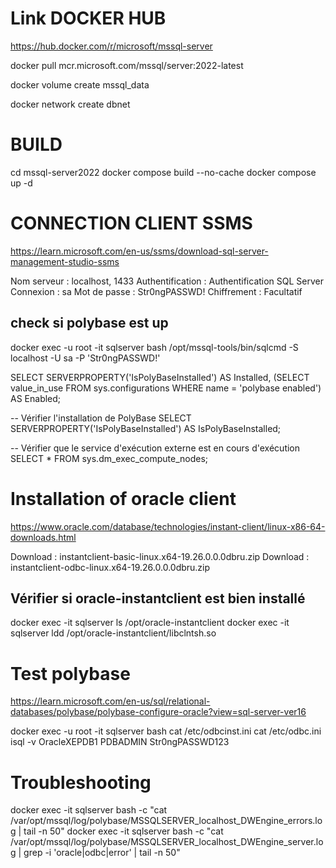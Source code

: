 # Link DOCKER HUB

https://hub.docker.com/r/microsoft/mssql-server

docker pull mcr.microsoft.com/mssql/server:2022-latest

docker volume create mssql_data

docker network create dbnet

# BUILD

cd mssql-server2022
docker compose build --no-cache
docker compose up -d

# CONNECTION CLIENT SSMS

https://learn.microsoft.com/en-us/ssms/download-sql-server-management-studio-ssms

Nom serveur : localhost, 1433
Authentification : Authentification SQL Server
Connexion : sa
Mot de passe : Str0ngPASSWD!
Chiffrement : Facultatif

## check si polybase est up

docker exec -u root -it sqlserver bash
/opt/mssql-tools/bin/sqlcmd -S localhost -U sa -P 'Str0ngPASSWD!'

SELECT SERVERPROPERTY('IsPolyBaseInstalled') AS Installed,
(SELECT value_in_use FROM sys.configurations WHERE name = 'polybase enabled') AS Enabled;

-- Vérifier l'installation de PolyBase
SELECT SERVERPROPERTY('IsPolyBaseInstalled') AS IsPolyBaseInstalled;

-- Vérifier que le service d'exécution externe est en cours d'exécution
SELECT \* FROM sys.dm_exec_compute_nodes;

# Installation of oracle client

https://www.oracle.com/database/technologies/instant-client/linux-x86-64-downloads.html

Download : instantclient-basic-linux.x64-19.26.0.0.0dbru.zip
Download : instantclient-odbc-linux.x64-19.26.0.0.0dbru.zip

## Vérifier si oracle-instantclient est bien installé

docker exec -it sqlserver ls /opt/oracle-instantclient
docker exec -it sqlserver ldd /opt/oracle-instantclient/libclntsh.so

# Test polybase

https://learn.microsoft.com/en-us/sql/relational-databases/polybase/polybase-configure-oracle?view=sql-server-ver16

docker exec -u root -it sqlserver bash
cat /etc/odbcinst.ini
cat /etc/odbc.ini
isql -v OracleXEPDB1 PDBADMIN Str0ngPASSWD123

# Troubleshooting

docker exec -it sqlserver bash -c "cat /var/opt/mssql/log/polybase/MSSQLSERVER_localhost_DWEngine_errors.log | tail -n 50"
docker exec -it sqlserver bash -c "cat /var/opt/mssql/log/polybase/MSSQLSERVER_localhost_DWEngine_server.log | grep -i 'oracle\|odbc\|error' | tail -n 50"
